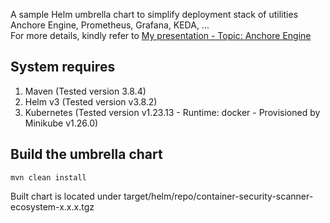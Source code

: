 A sample Helm umbrella chart to simplify deployment stack of utilities Anchore Engine, Prometheus, Grafana,
KEDA, ... <br>
For more details, kindly refer
to [My presentation - Topic: Anchore Engine](https://drive.google.com/file/d/1wP3ozJ6eFD6ucL2LtOjSpJuy4IaTdmZz/view?usp=sharing)

## System requires

1. Maven (Tested version 3.8.4)
2. Helm v3 (Tested version v3.8.2)
3. Kubernetes (Tested version v1.23.13 - Runtime: docker - Provisioned by Minikube v1.26.0)

## Build the umbrella chart

```shell
mvn clean install
```
Built chart is located under target/helm/repo/container-security-scanner-ecosystem-x.x.x.tgz
